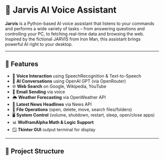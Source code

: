 # 🤖 Jarvis AI Voice Assistant

**Jarvis** is a Python-based AI voice assistant that listens to your commands and performs a wide variety of tasks – from answering questions and controlling your PC, to fetching real-time data and browsing the web. Inspired by the fictional JARVIS from Iron Man, this assistant brings powerful AI right to your desktop.

---

## 🧠 Features

- 🎤 **Voice Interaction** using SpeechRecognition & Text-to-Speech
- 💬 **AI Conversations** using OpenAI GPT (via OpenRouter)
- 🌐 **Web Search** on Google, Wikipedia, YouTube
- 📨 **Email Sending** via voice
- 🌦 **Weather Forecasting** via OpenWeather API
- 📰 **Latest News Headlines** via News API
- 📁 **File Operations** (open, delete, move, search files/folders)
- 🖥 **System Control** (volume, shutdown, restart, sleep, open/close apps)
- 📊 **WolframAlpha Math & Logic Support**
- 🪟 **Tkinter GUI** output terminal for display

---

## 📁 Project Structure

